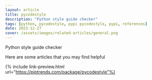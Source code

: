 ```yaml
---
layout: article
title: pycodestyle
description: "Python style guide checker"
tags: [python, pycodestyle, pypi pycodestyle, pypi, references]
date: 2023-12-27
cover: /assets/images/related-articles/general.png
---
```


Python style guide checker

Here are some articles that you may find helpful

{% include link-preview.html url="https://piptrends.com/package/pycodestyle"%}